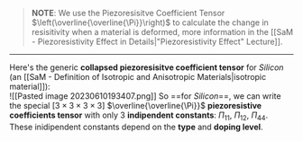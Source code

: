 > **NOTE**: We use the Piezoresisitve Coefficient Tensor $\left(\overline{\overline{\Pi}}\right)$ to calculate the change in resisitivity when a material is deformed, more information in the [[SaM - Piezoresistivity Effect in Details|"Piezoresistivity Effect" Lecture]].

---

Here's the generic **collapsed piezoresisitve coefficient tensor** for *Silicon* (an [[SaM - Definition of Isotropic and Anisotropic Materials|isotropic material]]):<br>![[Pasted image 20230610193407.png]]
So ==for *Silicon*==, we can write the special $[3 \times 3 \times 3 \times 3 ]$ $\overline{\overline{\Pi}}$ **piezoresistive coefficients tensor** with only $3$ **indipendent constants**: $\Pi_{11} ,\ \Pi_{12} ,\ \Pi_{44}$.<br>These inidipendent constants depend on the **type** and **doping level**.